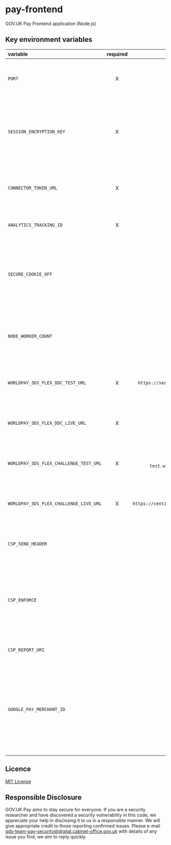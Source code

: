 # pay-frontend
GOV.UK Pay Frontend application (Node.js)

## Key environment variables

| variable                                 | required   | default value                                                   | Description                                                                                                                                           |
| :--------------------------------------- | :--------: | :-------------------------------------------------------------: | :---------------------------------------------------------------------------------------------------------------------------------------------------- |
| `PORT`                                   | X          | 9200                                                            | The port number for the express server to be bound at runtime                                                                                         |
| `SESSION_ENCRYPTION_KEY`                 | X          |                                                                 | key to be used by the cookie encryption algorithm. Should be a large unguessable string ([More Info](https://www.npmjs.com/package/client-sessions)). |
| `CONNECTOR_TOKEN_URL`                    | X          |                                                                 | The connector endpoint to use when validating the one time token.                                                                                     |
| `ANALYTICS_TRACKING_ID`                  | X          |                                                                 | Tracking ID to be used by 'Google-Analytics'.                                                                                                         |
| `SECURE_COOKIE_OFF`                      |            | false/undefined                                                 | To switch off generating secure cookies. Set this to `true` only if you are running self service in a `non HTTPS` environment.                        |
| `NODE_WORKER_COUNT`                      |            | 1                                                               | The number of worker threads started by node cluster when run in production mode                                                                      |
| `WORLDPAY_3DS_FLEX_DDC_TEST_URL`         | X          | `https://secure-test.worldpay.com/shopper/3ds/ddc.html`         | URL for Device Data Collection (DDC) initiation in TEST                                                                                               |
| `WORLDPAY_3DS_FLEX_DDC_LIVE_URL`         | X          |                                                                 | URL for Device Data Collection (DDC) initiation in LIVE                                                                                               |
| `WORLDPAY_3DS_FLEX_CHALLENGE_TEST_URL`   | X          | `https://secure-test.worldpay.com/shopper/3ds/challenge.html`   | Pointing to Worldpay's TEST 3ds flex challenge URL.                                                                                                   |
| `WORLDPAY_3DS_FLEX_CHALLENGE_LIVE_URL`   | X          | `https://centinelapi.cardinalcommerce.com/V2/Cruise/StepUp`     | Pointing to Worldpay's LIVE 3ds flex challenge URL.                                                                                                   |
| `CSP_SEND_HEADER`                        |            | false/undefined                                                 | Apply card payment contest security policy headers.                                                                                                   |
| `CSP_ENFORCE`                            |            | false/undefined                                                 | Browser will block content security policy violations if set to true, default is to only report on violations.                                        |
| `CSP_REPORT_URI`                         |            |                                                                 | URI to receive CSP violation reports.                                                                                                                 |
| `GOOGLE_PAY_MERCHANT_ID`                 |            |                                                                 | Merchant ID used to identify GOV.UK Pay to Google when making a payment request. This ID is got from the Google Pay Developer Profile.                |

## Licence

[MIT License](LICENSE)

## Responsible Disclosure

GOV.UK Pay aims to stay secure for everyone. If you are a security researcher and have discovered a security vulnerability in this code, we appreciate your help in disclosing it to us in a responsible manner. We will give appropriate credit to those reporting confirmed issues. Please e-mail gds-team-pay-security@digital.cabinet-office.gov.uk with details of any issue you find, we aim to reply quickly.
